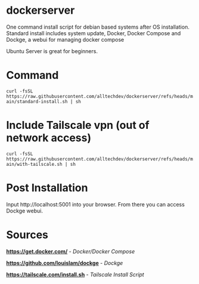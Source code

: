 # dockerserver
One command install script for debian based systems after OS installation. Standard install includes system update, Docker, Docker Compose and Dockge, a webui for managing docker compose

Ubuntu Server is great for beginners.


# Command
`curl -fsSL https://raw.githubusercontent.com/alltechdev/dockerserver/refs/heads/main/standard-install.sh | sh`


# Include Tailscale vpn (out of network access)
`curl -fsSL https://raw.githubusercontent.com/alltechdev/dockerserver/refs/heads/main/with-tailscale.sh | sh`


# Post Installation
Input http://localhost:5001 into your browser. From there you can access Dockge webui.


# Sources
**https://get.docker.com/** - _Docker/Docker Compose_

**https://github.com/louislam/dockge** - _Dockge_

**https://tailscale.com/install.sh** - _Tailscale Install Script_
